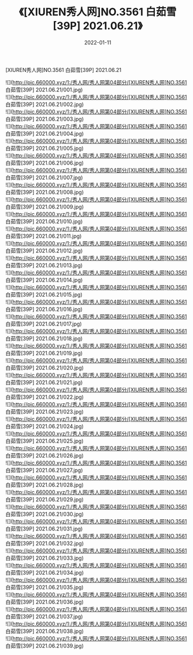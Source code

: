 ﻿---
layout: post
title:  《[XIUREN秀人网]NO.3561 白茹雪[39P] 2021.06.21》
date:   2022-01-11
img: http://pic.660000.xyz/1:/秀人网/秀人网第04部分/[XIUREN秀人网]NO.3561 白茹雪[39P] 2021.06.21/000.jpg
categories: [美女, 清纯, 唯美]
---

[XIUREN秀人网]NO.3561 白茹雪[39P] 2021.06.21

 ![](http://pic.660000.xyz/1:/秀人网/秀人网第04部分/[XIUREN秀人网]NO.3561 白茹雪[39P] 2021.06.21/001.jpg) <br>![](http://pic.660000.xyz/1:/秀人网/秀人网第04部分/[XIUREN秀人网]NO.3561 白茹雪[39P] 2021.06.21/002.jpg) <br>![](http://pic.660000.xyz/1:/秀人网/秀人网第04部分/[XIUREN秀人网]NO.3561 白茹雪[39P] 2021.06.21/003.jpg) <br>![](http://pic.660000.xyz/1:/秀人网/秀人网第04部分/[XIUREN秀人网]NO.3561 白茹雪[39P] 2021.06.21/004.jpg) <br>![](http://pic.660000.xyz/1:/秀人网/秀人网第04部分/[XIUREN秀人网]NO.3561 白茹雪[39P] 2021.06.21/005.jpg) <br>![](http://pic.660000.xyz/1:/秀人网/秀人网第04部分/[XIUREN秀人网]NO.3561 白茹雪[39P] 2021.06.21/006.jpg) <br>![](http://pic.660000.xyz/1:/秀人网/秀人网第04部分/[XIUREN秀人网]NO.3561 白茹雪[39P] 2021.06.21/007.jpg) <br>![](http://pic.660000.xyz/1:/秀人网/秀人网第04部分/[XIUREN秀人网]NO.3561 白茹雪[39P] 2021.06.21/008.jpg) <br>![](http://pic.660000.xyz/1:/秀人网/秀人网第04部分/[XIUREN秀人网]NO.3561 白茹雪[39P] 2021.06.21/009.jpg) <br>![](http://pic.660000.xyz/1:/秀人网/秀人网第04部分/[XIUREN秀人网]NO.3561 白茹雪[39P] 2021.06.21/010.jpg) <br>![](http://pic.660000.xyz/1:/秀人网/秀人网第04部分/[XIUREN秀人网]NO.3561 白茹雪[39P] 2021.06.21/011.jpg) <br>![](http://pic.660000.xyz/1:/秀人网/秀人网第04部分/[XIUREN秀人网]NO.3561 白茹雪[39P] 2021.06.21/012.jpg) <br>![](http://pic.660000.xyz/1:/秀人网/秀人网第04部分/[XIUREN秀人网]NO.3561 白茹雪[39P] 2021.06.21/013.jpg) <br>![](http://pic.660000.xyz/1:/秀人网/秀人网第04部分/[XIUREN秀人网]NO.3561 白茹雪[39P] 2021.06.21/014.jpg) <br>![](http://pic.660000.xyz/1:/秀人网/秀人网第04部分/[XIUREN秀人网]NO.3561 白茹雪[39P] 2021.06.21/015.jpg) <br>![](http://pic.660000.xyz/1:/秀人网/秀人网第04部分/[XIUREN秀人网]NO.3561 白茹雪[39P] 2021.06.21/016.jpg) <br>![](http://pic.660000.xyz/1:/秀人网/秀人网第04部分/[XIUREN秀人网]NO.3561 白茹雪[39P] 2021.06.21/017.jpg) <br>![](http://pic.660000.xyz/1:/秀人网/秀人网第04部分/[XIUREN秀人网]NO.3561 白茹雪[39P] 2021.06.21/018.jpg) <br>![](http://pic.660000.xyz/1:/秀人网/秀人网第04部分/[XIUREN秀人网]NO.3561 白茹雪[39P] 2021.06.21/019.jpg) <br>![](http://pic.660000.xyz/1:/秀人网/秀人网第04部分/[XIUREN秀人网]NO.3561 白茹雪[39P] 2021.06.21/020.jpg) <br>![](http://pic.660000.xyz/1:/秀人网/秀人网第04部分/[XIUREN秀人网]NO.3561 白茹雪[39P] 2021.06.21/021.jpg) <br>![](http://pic.660000.xyz/1:/秀人网/秀人网第04部分/[XIUREN秀人网]NO.3561 白茹雪[39P] 2021.06.21/022.jpg) <br>![](http://pic.660000.xyz/1:/秀人网/秀人网第04部分/[XIUREN秀人网]NO.3561 白茹雪[39P] 2021.06.21/023.jpg) <br>![](http://pic.660000.xyz/1:/秀人网/秀人网第04部分/[XIUREN秀人网]NO.3561 白茹雪[39P] 2021.06.21/024.jpg) <br>![](http://pic.660000.xyz/1:/秀人网/秀人网第04部分/[XIUREN秀人网]NO.3561 白茹雪[39P] 2021.06.21/025.jpg) <br>![](http://pic.660000.xyz/1:/秀人网/秀人网第04部分/[XIUREN秀人网]NO.3561 白茹雪[39P] 2021.06.21/026.jpg) <br>![](http://pic.660000.xyz/1:/秀人网/秀人网第04部分/[XIUREN秀人网]NO.3561 白茹雪[39P] 2021.06.21/027.jpg) <br>![](http://pic.660000.xyz/1:/秀人网/秀人网第04部分/[XIUREN秀人网]NO.3561 白茹雪[39P] 2021.06.21/028.jpg) <br>![](http://pic.660000.xyz/1:/秀人网/秀人网第04部分/[XIUREN秀人网]NO.3561 白茹雪[39P] 2021.06.21/029.jpg) <br>![](http://pic.660000.xyz/1:/秀人网/秀人网第04部分/[XIUREN秀人网]NO.3561 白茹雪[39P] 2021.06.21/030.jpg) <br>![](http://pic.660000.xyz/1:/秀人网/秀人网第04部分/[XIUREN秀人网]NO.3561 白茹雪[39P] 2021.06.21/031.jpg) <br>![](http://pic.660000.xyz/1:/秀人网/秀人网第04部分/[XIUREN秀人网]NO.3561 白茹雪[39P] 2021.06.21/032.jpg) <br>![](http://pic.660000.xyz/1:/秀人网/秀人网第04部分/[XIUREN秀人网]NO.3561 白茹雪[39P] 2021.06.21/033.jpg) <br>![](http://pic.660000.xyz/1:/秀人网/秀人网第04部分/[XIUREN秀人网]NO.3561 白茹雪[39P] 2021.06.21/034.jpg) <br>![](http://pic.660000.xyz/1:/秀人网/秀人网第04部分/[XIUREN秀人网]NO.3561 白茹雪[39P] 2021.06.21/035.jpg) <br>![](http://pic.660000.xyz/1:/秀人网/秀人网第04部分/[XIUREN秀人网]NO.3561 白茹雪[39P] 2021.06.21/036.jpg) <br>![](http://pic.660000.xyz/1:/秀人网/秀人网第04部分/[XIUREN秀人网]NO.3561 白茹雪[39P] 2021.06.21/037.jpg) <br>![](http://pic.660000.xyz/1:/秀人网/秀人网第04部分/[XIUREN秀人网]NO.3561 白茹雪[39P] 2021.06.21/038.jpg) <br>![](http://pic.660000.xyz/1:/秀人网/秀人网第04部分/[XIUREN秀人网]NO.3561 白茹雪[39P] 2021.06.21/039.jpg) <br>